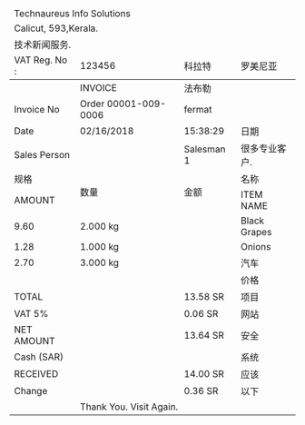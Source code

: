 <table><thead><tr><td colspan="4">Technaureus Info Solutions</td></tr><tr><td colspan="4">Calicut, 593,Kerala.</td></tr><tr><td colspan="4">技术新闻服务.</td></tr><tr><td>VAT Reg. No :</td><td>123456</td><td>科拉特</td><td>罗美尼亚</td></tr></thead><tbody><tr><td></td><td>INVOICE</td><td>法布勒</td><td></td></tr><tr><td>Invoice No</td><td>Order 00001-009-0006</td><td> fermat</td><td></td></tr><tr><td>Date</td><td>02/16/2018</td><td>15:38:29</td><td>日期</td></tr><tr><td>Sales Person</td><td></td><td>Salesman 1</td><td>很多专业客户.</td></tr><tr><td>规格</td><td rowspan="2">数量</td><td rowspan="2">金额</td><td>名称</td></tr><tr><td>AMOUNT</td><td>ITEM NAME</td></tr><tr><td>9.60</td><td>2.000 kg</td><td></td><td>Black Grapes</td></tr><tr><td>1.28</td><td>1.000 kg</td><td></td><td>Onions</td></tr><tr><td>2.70</td><td>3.000 kg</td><td></td><td>汽车</td></tr><tr><td></td><td></td><td></td><td>价格</td></tr><tr><td>TOTAL</td><td></td><td>13.58 SR</td><td>项目</td></tr><tr><td>VAT 5%</td><td></td><td>0.06 SR</td><td>网站</td></tr><tr><td>NET AMOUNT</td><td></td><td>13.64 SR</td><td>安全</td></tr><tr><td>Cash (SAR)</td><td></td><td></td><td>系统</td></tr><tr><td>RECEIVED</td><td></td><td>14.00 SR</td><td>应该</td></tr><tr><td>Change</td><td></td><td>0.36 SR</td><td>以下</td></tr><tr><td></td><td colspan="3">Thank You. Visit Again.</td></tr></tbody></table>
